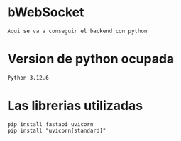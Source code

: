 # bWebSocket
    Aqui se va a conseguir el backend con python


# Version de python ocupada

    Python 3.12.6


# Las librerias utilizadas

    pip install fastapi uvicorn
    pip install "uvicorn[standard]"









